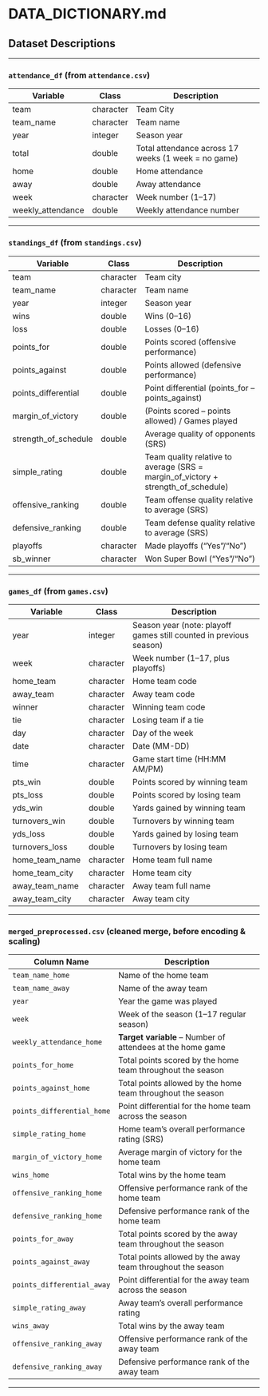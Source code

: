 # DATA_DICTIONARY.md

## Dataset Descriptions

---

### `attendance_df` (from `attendance.csv`)

| Variable           | Class     | Description                                                         |
|--------------------|-----------|---------------------------------------------------------------------|
| team               | character | Team City                                                          |
| team_name          | character | Team name                                                          |
| year               | integer   | Season year                                                        |
| total              | double    | Total attendance across 17 weeks (1 week = no game)                |
| home               | double    | Home attendance                                                    |
| away               | double    | Away attendance                                                    |
| week               | character | Week number (1–17)                                                 |
| weekly_attendance  | double    | Weekly attendance number                                           |

---

### `standings_df` (from `standings.csv`)

| Variable               | Class     | Description                                                                                      |
|------------------------|-----------|--------------------------------------------------------------------------------------------------|
| team                   | character | Team city                                                                                        |
| team_name              | character | Team name                                                                                        |
| year                   | integer   | Season year                                                                                      |
| wins                   | double    | Wins (0–16)                                                                                      |
| loss                   | double    | Losses (0–16)                                                                                    |
| points_for             | double    | Points scored (offensive performance)                                                            |
| points_against         | double    | Points allowed (defensive performance)                                                           |
| points_differential    | double    | Point differential (points_for – points_against)                                                 |
| margin_of_victory      | double    | (Points scored – points allowed) / Games played                                                  |
| strength_of_schedule   | double    | Average quality of opponents (SRS)                                                               |
| simple_rating          | double    | Team quality relative to average (SRS = margin_of_victory + strength_of_schedule)                |
| offensive_ranking      | double    | Team offense quality relative to average (SRS)                                                   |
| defensive_ranking      | double    | Team defense quality relative to average (SRS)                                                   |
| playoffs               | character | Made playoffs (“Yes”/“No”)                                                                       |
| sb_winner              | character | Won Super Bowl (“Yes”/“No”)                                                                      |

---

### `games_df` (from `games.csv`)

| Variable           | Class     | Description                                     |
|--------------------|-----------|-------------------------------------------------|
| year               | integer   | Season year (note: playoff games still counted in previous season)  |
| week               | character | Week number (1–17, plus playoffs)               |
| home_team          | character | Home team code                                 |
| away_team          | character | Away team code                                 |
| winner             | character | Winning team code                             |
| tie                | character | Losing team if a tie                           |
| day                | character | Day of the week                                |
| date               | character | Date (MM-DD)                                   |
| time               | character | Game start time (HH:MM AM/PM)                  |
| pts_win            | double    | Points scored by winning team                  |
| pts_loss           | double    | Points scored by losing team                   |
| yds_win            | double    | Yards gained by winning team                   |
| turnovers_win      | double    | Turnovers by winning team                      |
| yds_loss           | double    | Yards gained by losing team                    |
| turnovers_loss     | double    | Turnovers by losing team                       |
| home_team_name     | character | Home team full name                            |
| home_team_city     | character | Home team city                                 |
| away_team_name     | character | Away team full name                            |
| away_team_city     | character | Away team city                                 |

---

### `merged_preprocessed.csv` (cleaned merge, before encoding & scaling)

| Column Name                   | Description                                                               |
|-------------------------------|---------------------------------------------------------------------------|
| `team_name_home`              | Name of the home team                                                     |
| `team_name_away`              | Name of the away team                                                     |
| `year`                        | Year the game was played                                                  |
| `week`                        | Week of the season (1–17 regular season)                                  |
| `weekly_attendance_home`      | **Target variable** – Number of attendees at the home game                |
| `points_for_home`             | Total points scored by the home team throughout the season                |
| `points_against_home`         | Total points allowed by the home team throughout the season               |
| `points_differential_home`    | Point differential for the home team across the season                    |
| `simple_rating_home`          | Home team’s overall performance rating (SRS)                              |
| `margin_of_victory_home`      | Average margin of victory for the home team                               |
| `wins_home`                   | Total wins by the home team                                               |
| `offensive_ranking_home`      | Offensive performance rank of the home team                               |
| `defensive_ranking_home`      | Defensive performance rank of the home team                               |
| `points_for_away`             | Total points scored by the away team throughout the season                |
| `points_against_away`         | Total points allowed by the away team throughout the season               |
| `points_differential_away`    | Point differential for the away team across the season                    |
| `simple_rating_away`          | Away team’s overall performance rating                                    |
| `wins_away`                   | Total wins by the away team                                               |
| `offensive_ranking_away`      | Offensive performance rank of the away team                               |
| `defensive_ranking_away`      | Defensive performance rank of the away team                               |

---
